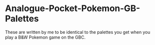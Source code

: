 # Analogue-Pocket-Pokemon-GB-Palettes
These are written by me to be identical to the palettes you get when you play a B&amp;W Pokemon game on the GBC.
